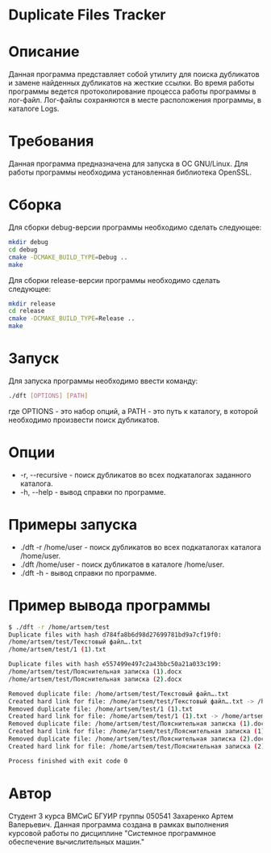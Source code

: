 # Duplicate Files Tracker

# Описание

Данная программа представляет собой утилиту для поиска дубликатов и замене найденных дубликатов на жесткие ссылки.
Во время работы программы ведется протоколирование процесса работы программы в лог-файл. Лог-файлы coхраняются в месте расположения программы, в каталоге Logs.

# Требования

Данная программа предназначена для запуска в ОС GNU/Linux. Для работы программы необходима установленная библиотека OpenSSL.

# Сборка

Для сборки debug-версии программы необходимо сделать следующее:

```bash
mkdir debug
cd debug
cmake -DCMAKE_BUILD_TYPE=Debug ..
make
```
Для сборки release-версии программы необходимо сделать следующее:

```bash
mkdir release
cd release
cmake -DCMAKE_BUILD_TYPE=Release ..
make
```

# Запуск

Для запуска программы необходимо ввести команду:

```bash
./dft [OPTIONS] [PATH]
```

где OPTIONS - это набор опций, а PATH - это путь к каталогу, в которой необходимо произвести поиск дубликатов.

# Опции

* -r, --recursive - поиск дубликатов во всех подкаталогах заданного каталога.
* -h, --help - вывод справки по программе.

# Примеры запуска

* ./dft -r /home/user - поиск дубликатов во всех подкаталогах каталога /home/user.
* ./dft /home/user - поиск дубликатов в каталоге /home/user.
* ./dft -h - вывод справки по программе.

# Пример вывода программы

```bash
$ ./dft -r /home/artsem/test
Duplicate files with hash d784fa8b6d98d27699781bd9a7cf19f0:
/home/artsem/test/Текстовый файл….txt
/home/artsem/test/1 (1).txt

Duplicate files with hash e557499e497c2a43bbc50a21a033c199:
/home/artsem/test/Пояснительная записка (1).docx
/home/artsem/test/Пояснительная записка (2).docx

Removed duplicate file: /home/artsem/test/Текстовый файл….txt
Created hard link for file: /home/artsem/test/Текстовый файл….txt -> /home/artsem/test/1.txt
Removed duplicate file: /home/artsem/test/1 (1).txt
Created hard link for file: /home/artsem/test/1 (1).txt -> /home/artsem/test/1.txt
Removed duplicate file: /home/artsem/test/Пояснительная записка (1).docx
Created hard link for file: /home/artsem/test/Пояснительная записка (1).docx -> /home/artsem/test/Пояснительная записка.docx
Removed duplicate file: /home/artsem/test/Пояснительная записка (2).docx
Created hard link for file: /home/artsem/test/Пояснительная записка (2).docx -> /home/artsem/test/Пояснительная записка.docx

Process finished with exit code 0
```

# Автор

Студент 3 курса ВМСиС БГУИР группы 050541 Захаренко Артем Валерьевич.
Данная программа создана в рамках выполнения курсовой работы по дисциплине "Системное программное обеспечение вычислительных машин."


